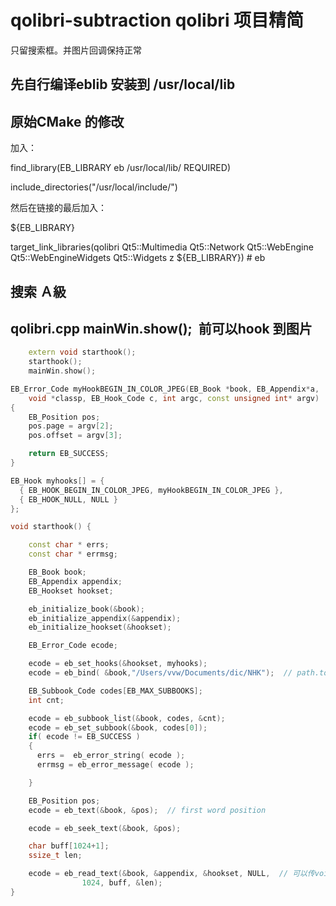 



# qolibri-subtraction  qolibri 项目精简



只留搜索框。并图片回调保持正常



## 先自行编译eblib 安装到 /usr/local/lib



## 原始CMake 的修改



加入：

find_library(EB_LIBRARY eb /usr/local/lib/ REQUIRED)

include_directories("/usr/local/include/")



然后在链接的最后加入：

${EB_LIBRARY}



target_link_libraries(qolibri Qt5::Multimedia Qt5::Network Qt5::WebEngine Qt5::WebEngineWidgets Qt5::Widgets z ${EB_LIBRARY}) # eb



## 搜索 Ａ級





## qolibri.cpp mainWin.show();   前可以hook 到图片



```cpp
    extern void starthook();
    starthook();
    mainWin.show();
```



```cpp
EB_Error_Code myHookBEGIN_IN_COLOR_JPEG(EB_Book *book, EB_Appendix*a,
    void *classp, EB_Hook_Code c, int argc, const unsigned int* argv)
{
    EB_Position pos;
    pos.page = argv[2];
    pos.offset = argv[3];

    return EB_SUCCESS;
}

EB_Hook myhooks[] = {
  { EB_HOOK_BEGIN_IN_COLOR_JPEG, myHookBEGIN_IN_COLOR_JPEG },
  { EB_HOOK_NULL, NULL }
};

void starthook() {

    const char * errs;
    const char * errmsg;

    EB_Book book;
    EB_Appendix appendix;
    EB_Hookset hookset;

    eb_initialize_book(&book);
    eb_initialize_appendix(&appendix);
    eb_initialize_hookset(&hookset);

    EB_Error_Code ecode;

    ecode = eb_set_hooks(&hookset, myhooks);
    ecode = eb_bind( &book,"/Users/vvw/Documents/dic/NHK");  // path.toUtf8();

    EB_Subbook_Code codes[EB_MAX_SUBBOOKS];
    int cnt;

    ecode = eb_subbook_list(&book, codes, &cnt);
    ecode = eb_set_subbook(&book, codes[0]);
    if( ecode != EB_SUCCESS )
    {
      errs =  eb_error_string( ecode );
      errmsg = eb_error_message( ecode );

    }

    EB_Position pos;
    ecode = eb_text(&book, &pos);  // first word position

    ecode = eb_seek_text(&book, &pos);

    char buff[1024+1];
    ssize_t len;

    ecode = eb_read_text(&book, &appendix, &hookset, NULL,  // 可以传void** 进去，发生回调的时侯别人会原样回传给你
                1024, buff, &len);
}
```









